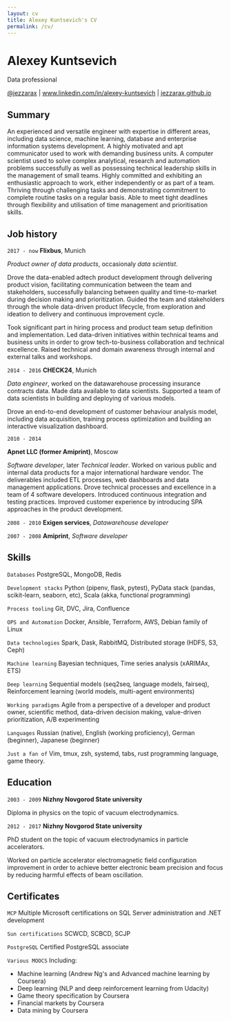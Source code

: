 ```yaml
---
layout: cv
title: Alexey Kuntsevich's CV
permalink: /cv/
---
```


# Alexey Kuntsevich
Data professional

<div id="webaddress">
<a href="https://twitter.com/jezzarax">@jezzarax</a>
| <a href="https://www.linkedin.com/in/alexey-kuntsevich">www.linkedin.com/in/alexey-kuntsevich</a>
| <a href="https://jezzarax.github.io">jezzarax.github.io</a>
</div>


## Summary

An experienced and versatile engineer with expertise in different areas, including data science, machine learning, database and enterprise information systems development. A highly motivated and apt communicator used to work with demanding business units. A computer scientist used to solve complex analytical, research and automation problems successfully as well as possessing technical leadership skills in the management of small teams. Highly committed and exhibiting an enthusiastic approach to work, either independently or as part of a team. Thriving through challenging tasks and demonstrating commitment to complete routine tasks on a regular basis. Able to meet tight deadlines through flexibility and utilisation of time management and prioritisation skills.

## Job history

`2017 - now` 
__Flixbus__, Munich

*Product owner of data products*, occasionaly *data scientist*.

Drove the data-enabled adtech product development through delivering product vision, facilitating communication between the team and stakeholders, successfully balancing between quality and time-to-market during decision making and prioritization. Guided the team and stakeholders through the whole data-driven product lifecycle, from exploration and ideation to delivery and continuous improvement cycle. 

Took significant part in hiring process and product team setup definition and implementation. Led data-driven initiatives within technical teams and business units in order to grow tech-to-business collaboration and technical excellence. Raised technical and domain awareness through internal and external talks and workshops.

`2014 - 2016`
__CHECK24__, Munich

*Data engineer*, worked on the datawarehouse processing insurance contracts data.
Made data available to data scientists. Supported a team of data scientists in building and deploying of various models.

Drove an end-to-end development of customer behaviour analysis model, including data acquisition, training process optimization and building an interactive visualization dashboard.

`2010 - 2014`

__Apnet LLC (former Amiprint)__, Moscow

*Software developer*, later *Technical leader*. Worked on various public and internal data products for a major international hardware vendor. The deliverables included ETL processes, web dashboards and data management applications. Drove technical processes and excellence in a team of 4 software developers. Introduced continuous integration and testing practices. Improved customer experience by introducing SPA approaches in the product development.

`2008 - 2010`
__Exigen services__, *Datawarehouse developer*

`2007 - 2008`
__Amiprint__, *Software developer*



## Skills

`Databases` PostgreSQL, MongoDB, Redis

`Development stacks` Python (pipenv, flask, pytest), PyData stack (pandas, scikit-learn, seaborn, etc), Scala (akka, functional programming)

`Process tooling` Git, DVC, Jira, Confluence

`OPS and Automation` Docker, Ansible, Terraform, AWS, Debian family of Linux

`Data technologies` Spark, Dask, RabbitMQ, Distributed storage (HDFS, S3, Ceph)

`Machine learning` Bayesian techniques, Time series analysis (xARIMAx, ETS)

`Deep learning` Sequential models (seq2seq, language models, fairseq), Reinforcement learning (world models, multi-agent environments)

`Working paradigms` Agile from a perspective of a developer and product owner, scientific method, data-driven decision making, value-driven prioritization, A/B experimenting

`Languages` Russian (native), English (working proficiency), German (beginner), Japanese (beginner)

`Just a fan of` Vim, tmux, zsh, systemd, tabs, rust programming language, game theory.

## Education

`2003 - 2009`
__Nizhny Novgorod State university__

Diploma in physics on the topic of vacuum electrodynamics.

`2012 - 2017`
__Nizhny Novgorod State university__

PhD student on the topic of vacuum electrodynamics in particle accelerators.

Worked on particle accelerator electromagnetic field configuration improvement in order to achieve better electronic beam precision and focus by reducing harmful effects of beam oscillation.


## Certificates


`MCP` Multiple Microsoft certifications on SQL Server administration and .NET development

`Sun certifications` SCWCD, SCBCD, SCJP

`PostgreSQL` Certified PostgreSQL associate

`Various MOOCS` Including: 
* Machine learning (Andrew Ng's and Advanced machine learning by Coursera)
* Deep learning (NLP and deep reinforcement learning from Udacity)
* Game theory specification by Coursera
* Financial markets by Coursera
* Data mining by Coursera




<!-- ### Footer

Last updated: June 2019 -->


